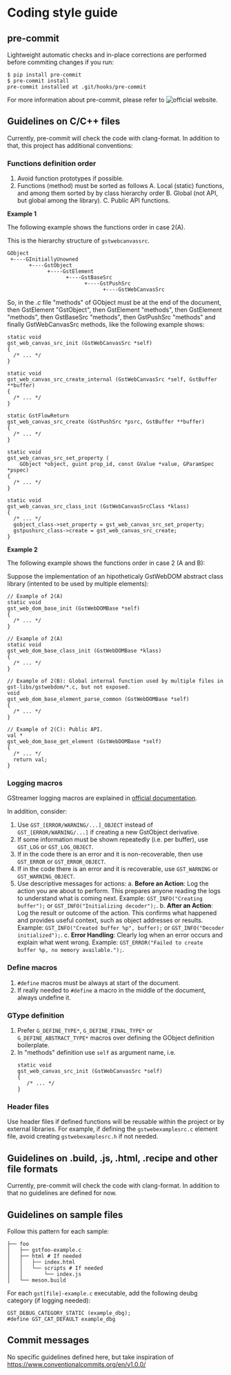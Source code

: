 # Coding style guide

## pre-commit

Lightweight automatic checks and in-place corrections are performed before commiting changes if you run:

```
$ pip install pre-commit
$ pre-commit install
pre-commit installed at .git/hooks/pre-commit
```

For more information about pre-commit, please refer to ![official website](https://pre-commit.com/).


## Guidelines on C/C++ files

Currently, pre-commit will check the code with clang-format. In addition to that, this project has additional conventions:


### Functions definition order

 1. Avoid function prototypes if possible.
 2. Functions (method) must be sorted as follows
    A. Local (static) functions, and among them sorted by by class hierarchy order
    B. Global (not API, but global among the library).
    C. Public API functions.

**Example 1**

The following example shows the functions order in case 2(A).

This is the hierarchy structure of `gstwebcanvassrc`.
```
GObject
 +----GInitiallyUnowned
       +----GstObject
             +----GstElement
                   +----GstBaseSrc
                         +----GstPushSrc
                               +----GstWebCanvasSrc
```

So, in the *.c* file "methods" of GObject must be at the end of the document,
then GstElement "GstObject", then GstElement "methods", then GstElement "methods",
then GstBaseSrc "methods", then GstPushSrc "methods" and finally
GstWebCanvasSrc methods, like the following example shows:

```
static void
gst_web_canvas_src_init (GstWebCanvasSrc *self)
{
  /* ... */
}

static void
gst_web_canvas_src_create_internal (GstWebCanvasSrc *self, GstBuffer **buffer)
{
  /* ... */
}

static GstFlowReturn
gst_web_canvas_src_create (GstPushSrc *psrc, GstBuffer **buffer)
{
  /* ... */
}

static void
gst_web_canvas_src_set_property (
    GObject *object, guint prop_id, const GValue *value, GParamSpec *pspec)
{
  /* ... */
}

static void
gst_web_canvas_src_class_init (GstWebCanvasSrcClass *klass)
{
  /* ... */
  gobject_class->set_property = gst_web_canvas_src_set_property;
  gstpushsrc_class->create = gst_web_canvas_src_create;
}
```

**Example 2**

The following example shows the functions order in case 2 (A and B):

Suppose the implementation of an hipotheticaly GstWebDOM abstract class
library (intented to be used by multiple elements):

```
// Example of 2(A)
static void
gst_web_dom_base_init (GstWebDOMBase *self)
{
  /* ... */
}

// Example of 2(A)
static void
gst_web_dom_base_class_init (GstWebDOMBase *klass)
{
  /* ... */
}

// Example of 2(B): Global internal function used by multiple files in gst-libs/gstwebdom/*.c, but not exposed.
void
gst_web_dom_base_element_parse_common (GstWebDOMBase *self)
{
  /* ... */
}

// Example of 2(C): Public API.
val *
gst_web_dom_base_get_element (GstWebDOMBase *self)
{
  /* ... */
  return val;
}
```

### Logging macros

GStreamer logging macros are explained in [official documentation](https://gstreamer.freedesktop.org/documentation/tutorials/basic/debugging-tools.html?gi-language=c#the-debug-log).

In addition, consider:
1. Use `GST_[ERROR/WARNING/...]_OBJECT` instead of `GST_[ERROR/WARNING/...]` if creating a new GstObject derivative.
2. If some information must be shown repeatedly (i.e. per buffer), use `GST_LOG` or `GST_LOG_OBJECT`.
3. If in the code there is an error and it is non-recoverable, then use  `GST_ERROR` or `GST_ERROR_OBJECT`.
4. If in the code there is an error and it is recoverable, use `GST_WARNING` or `GST_WARNING_OBJECT`.
5. Use descriptive messages for actions:
   a. **Before an Action**: Log the action you are about to perform. This prepares anyone reading the logs to understand what is coming next.
      Example: `GST_INFO("Creating buffer");` or `GST_INFO("Initializing decoder");`.
   b. **After an Action**: Log the result or outcome of the action. This confirms what happened and provides useful context, such as object addresses or results.
      Example: `GST_INFO("Created buffer %p", buffer);` or `GST_INFO("Decoder initialized");`.
   c. **Error Handling**: Clearly log when an error occurs and explain what went wrong.
      Example: `GST_ERROR("Failed to create buffer %p, no memory available.");`.

### Define macros

1. `#define` macros must be always at start of the document.
2. If really needed to `#define` a macro in the middle of the document, always undefine it.

### GType definition

1. Prefer `G_DEFINE_TYPE*`, `G_DEFINE_FINAL_TYPE*` or `G_DEFINE_ABSTRACT_TYPE*` macros over defining the GObject definition boilerplate.
2. In "methods" definition use `self` as argument name, i.e.
   ```
   static void
   gst_web_canvas_src_init (GstWebCanvasSrc *self)
   {
      /* ... */
   }
   ```

### Header files

Use header files if defined functions will be reusable within the project or by external libraries. For example, if defining the `gstwebexamplesrc.c` element file, avoid creating `gstwebexamplesrc.h` if not needed.


## Guidelines on .build, .js, .html, .recipe and other file formats

Currently, pre-commit will check the code with clang-format. In addition to that no guidelines are defined for now.


## Guidelines on sample files

Follow this pattern for each sample:

```
├── foo
│   ├── gstfoo-example.c
│   ├── html # If needed
│   │   ├── index.html
│   │   └── scripts # If needed
│   │       └── index.js
│   └── meson.build
```

For each `gst[file]-example.c` executable, add the following deubg category (if logging needed):
```
GST_DEBUG_CATEGORY_STATIC (example_dbg);
#define GST_CAT_DEFAULT example_dbg
```

## Commit messages

No specific guidelines defined here, but take inspiration of https://www.conventionalcommits.org/en/v1.0.0/
